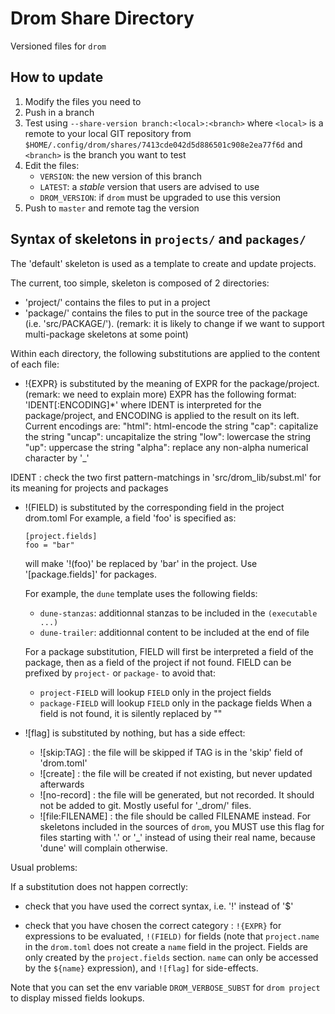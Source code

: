 # Drom Share Directory

Versioned files for `drom`

## How to update

1. Modify the files you need to
2. Push in a branch
3. Test using `--share-version branch:<local>:<branch>` where `<local>` is a remote
   to your local GIT repository from
   `$HOME/.config/drom/shares/7413cde042d5d886501c908e2ea77f6d`
   and `<branch>` is the branch you want to test
4. Edit the files:
   * `VERSION`: the new version of this branch
   * `LATEST`: a *stable* version that users are advised to use
   * `DROM_VERSION`: if `drom` must be upgraded to use this version
5. Push to `master` and remote tag the version

## Syntax of skeletons in `projects/` and `packages/`

The 'default' skeleton is used as a template to create and update projects.

The current, too simple, skeleton is composed of 2 directories:
* 'project/' contains the files to put in a project
* 'package/' contains the files to put in the source tree of the package
   (i.e. 'src/PACKAGE/').
   (remark: it is likely to change if we want to support multi-package
    skeletons at some point)

Within each directory, the following substitutions are applied to the
content of each file:


  * !{EXPR} is substituted by the meaning of EXPR for the package/project.
    (remark: we need to explain more)
    EXPR has the following format: 'IDENT[:ENCODING]*'
    where IDENT is interpreted for the package/project, and ENCODING is
    applied to the result on its left.
    Current encodings are:
    "html": html-encode the string
    "cap": capitalize the string
    "uncap": uncapitalize the string
    "low": lowercase the string
    "up": uppercase the string
    "alpha": replace any non-alpha numerical character by '_'

   IDENT : check the two first pattern-matchings in 'src/drom_lib/subst.ml'
     for its meaning for projects and packages


  * !(FIELD) is substituted by the corresponding field in the project drom.toml
    For example, a field 'foo' is specified as:
    ```
    [project.fields]
    foo = "bar"
    ```
     will make '!(foo)' be replaced by 'bar' in the project. Use
     '[package.fields]' for packages.

     For example, the `dune` template uses the following fields:
     * `dune-stanzas`: additionnal stanzas to be included in the
       `(executable ...)`
     * `dune-trailer`: additionnal content to be included at the end of file

    For a package substitution, FIELD will first be interpreted a field of the
    package, then as a field of the project if not found.
    FIELD can be prefixed by `project-` or `package-` to avoid that:
    * `project-FIELD` will lookup `FIELD` only in the project fields
    * `package-FIELD` will lookup `FIELD` only in the package fields
    When a field is not found, it is silently replaced by ""

  * ![flag] is substituted by nothing, but has a side effect:
    * ![skip:TAG] : the file will be skipped if TAG is in the 'skip' field
      of 'drom.toml'
    * ![create] : the file will be created if not existing, but never updated
      afterwards
    * ![no-record] : the file will be generated, but not recorded. It should
      not be added to git. Mostly useful for '_drom/' files.
    * ![file:FILENAME] : the file should be called FILENAME instead.
      For skeletons included in the sources of `drom`, you MUST use this
      flag for files starting with '.' or '_' instead of
      using their real name, because 'dune' will complain otherwise.

Usual problems:

If a substitution does not happen correctly:

* check that you have used the correct syntax, i.e. '!' instead of '$'

* check that you have chosen the correct category :
  `!{EXPR}` for expressions to be evaluated, `!(FIELD)` for fields
   (note that `project.name` in the `drom.toml` does not create a `name`
   field in the project. Fields are only created by the `project.fields`
   section. `name` can only be accessed by the `${name}` expression),
   and `![flag]` for side-effects.

Note that you can set the env variable `DROM_VERBOSE_SUBST` for `drom project`
to display missed fields lookups.
